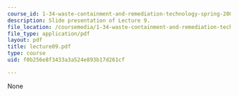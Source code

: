 ```yaml
---
course_id: 1-34-waste-containment-and-remediation-technology-spring-2004
description: Slide presentation of Lecture 9.
file_location: /coursemedia/1-34-waste-containment-and-remediation-technology-spring-2004/f0b256e8f3433a3a524e893b17d261cf_lecture09.pdf
file_type: application/pdf
layout: pdf
title: lecture09.pdf
type: course
uid: f0b256e8f3433a3a524e893b17d261cf

---
```

None